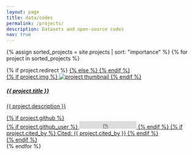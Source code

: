 ```yaml
---
layout: page
title: data/codes
permalink: /projects/
description: Datasets and open-source codes
nav: true
---
```


<div class="projects grid">

  {% assign sorted_projects = site.projects | sort: "importance" %}
  {% for project in sorted_projects %}
  <div class="grid-item">
    {% if project.redirect %}
      <a href="{{ project.redirect }}" target="_blank">
    {% else %}
      <a href="{{ project.url | relative_url }}">
    {% endif %}
      <div class="card">
        <div class="card-body">
          <div class="row ml-auto mr-auto">
            <div class="col-md-2">
                 {% if project.img %}
                     <img src="{{ project.img | relative_url }}" alt="project thumbnail">
                 {% endif %}
            </div>
            <div class="col-md-8">
                <h5 class="card-title">{{ project.title }}</h5>
                <p class="card-text">{{ project.description }}</p>
            </div>
            <div class="col-md-2">
                {% if project.github %}
                <div class="github-icon">
                  {% if project.github_user %}
                    <iframe src="https://ghbtns.com/github-btn.html?user={{ project.github_user }}&repo={{ project.github_repo }}&type=star&count=true" frameborder="0" scrolling="0" width="150" height="20" title="GitHub"></iframe>
                  {% endif %}
                {% if project.cited_by %}
                    <it>Cited: {{ project.cited_by }}</it>
                {% endif %}
                </div>
                {% endif %}
            </div>
          </div>
        </div>
      </div>
    </a>
  </div>
{% endfor %}

</div>
